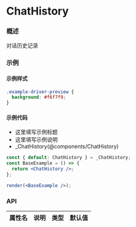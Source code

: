 
# ChatHistory


### 概述

对话历史记录


### 示例


#### 示例样式

```scss
.example-driver-preview {
  background: #f6f7f9;
}
```

#### 示例代码

- 这里填写示例标题
- 这里填写示例说明
- _ChatHistory(@components/ChatHistory)

```jsx
const { default: ChatHistory } = _ChatHistory;
const BaseExample = () => {
  return <ChatHistory />;
};

render(<BaseExample />);

```


### API

|属性名|说明|类型|默认值|
|  ---  | ---  | --- | --- |

